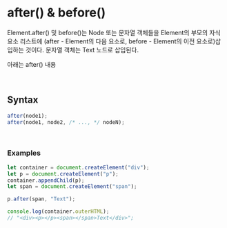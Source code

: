 # after() & before()
Element.after() 및 before()는 Node 또는 문자열 객체들을 Element의 부모의 자식 요소 리스트에 (after - Element의 다음 요소로, before - Element의 이전 요소로)삽입하는 것이다. 문자열 객체는 Text 노드로 삽입된다.

아래는 after() 내용

<br/>

## Syntax
```javascript
after(node1);
after(node1, node2, /* ..., */ nodeN);
```

<br/>

### Examples
```javascript
let container = document.createElement("div");
let p = document.createElement("p");
container.appendChild(p);
let span = document.createElement("span");

p.after(span, "Text");

console.log(container.outerHTML);
// "<div><p></p><span></span>Text</div>";
```

